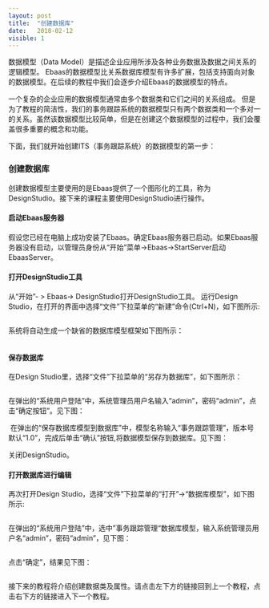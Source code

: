 ```yaml
---
layout: post
title:  "创建数据库"
date:   2018-02-12
visible: 1
---
```


数据模型（Data Model）是描述企业应用所涉及各种业务数据及数据之间关系的逻辑模型。 Ebaas的数据模型比关系数据库模型有许多扩展，包括支持面向对象的数据模型。在后续的教程中我们会逐步介绍Ebaas的数据模型的特点。

一个复杂的企业应用的数据模型通常由多个数据类和它们之间的关系组成。 但是为了教程的简洁性，我们的事务跟踪系统的数据模型只有两个数据类和一个多对一的关系。虽然该数据模型比较简单，但是在创建这个数据模型的过程中，我们会覆盖很多重要的概念和功能。

下面，我们就开始创建ITS（事务跟踪系统）的数据模型的第一步：

### 创建数据库

创建数据模型主要使用的是Ebaas提供了一个图形化的工具，称为DesignStudio。接下来的课程主要使用DesignStudio进行操作。

#### 启动Ebaas服务器

假设您已经在电脑上成功安装了Ebaas。确定Ebaas服务器已启动。如果Ebaas服务器没有启动，以管理员身份从“开始”菜单->Ebaas->StartServer启动EbaasServer。

#### 打开DesignStudio工具

从“开始”- > Ebaas-> DesignStudio打开DesignStudio工具。
运行Design Studio，在打开的界面中选择“文件”下拉菜单的“新建”命令(Ctrl+N)，如下图所示:

<img src="{{'/assets/img/2018-2-17新建数据库1.png' | prepend: site.baseurl }}" alt="">

系统将自动生成一个缺省的数据库模型框架如下图所示：

<img src="{{'/assets/img/2018-2-22新建数据库2.png' | prepend: site.baseurl }}" alt="">

#### 保存数据库
在Design Studio里，选择“文件”下拉菜单的“另存为数据库”，如下图所示：

<img src="{{'/assets/img/2018-2-22保存数据库1.png' | prepend: site.baseurl }}" alt="">

在弹出的“系统用户登陆”中，系统管理员用户名输入“admin”，密码“admin”，点击“确定按钮”。见下图：

<img src="{{'/assets/img/2018-2-12 另存为数据库1.png' | prepend: site.baseurl }}" alt="">
在弹出的“保存数据库模型到数据库”中，模型名称输入“事务跟踪管理”，版本号默认“1.0”，完成后单击“确认”按钮,将数据模型保存到数据库。见下图：

<img src="{{'/assets/img/2018-2-12 另存为数据库2.png' | prepend: site.baseurl }}" alt="">

关闭DesignStudio。

#### 打开数据库进行编辑

再次打开Design Studio，选择“文件”下拉菜单的“打开”→“数据库模型”，如下图所示:

<img src="{{'/assets/img/2018-2-12 打开数据库模型1.png' | prepend: site.baseurl }}" alt="">

在弹出的“系统用户登陆”中，选中”事务跟踪管理“数据库模型，输入系统管理员用户名“admin”，密码“admin”，见下图：

<img src="{{'/assets/img/2018-2-12 打开数据库模型2.png' | prepend: site.baseurl }}" alt="">

点击“确定”，结果见下图：

<img src="{{'/assets/img/2018-2-12 打开数据库模型3.png' | prepend: site.baseurl }}" alt="">

接下来的教程将介绍创建数据类及属性。请点击左下方的链接回到上一个教程，点击右下方的链接进入下一个教程。
